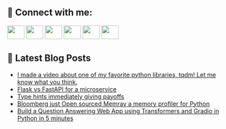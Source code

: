 ## 🔎 Connect with me:
[<img height="32" width="40" src="https://cdn.jsdelivr.net/npm/simple-icons@v5/icons/telegram.svg" />](https://t.me/bullbesh)
[<img height="32" width="40" src="https://cdn.jsdelivr.net/npm/simple-icons@v5/icons/vk.svg" />](https://vk.com/bullbesh)
[<img height="32" width="40" src="https://cdn.jsdelivr.net/npm/simple-icons@v5/icons/twitter.svg" />](https://twitter.com/bullbesh1)
[<img height="32" width="40" src="https://cdn.jsdelivr.net/npm/simple-icons@v5/icons/instagram.svg" />](https://www.instagram.com/bullbesh)
[<img height="32" width="40" src="https://cdn.jsdelivr.net/npm/simple-icons@v5/icons/reddit.svg" />](https://www.reddit.com/user/bullbesh)
[<img height="32" width="40" src="https://cdn.jsdelivr.net/npm/simple-icons@v5/icons/youtube.svg" />](https://www.youtube.com/channel/UCtfjRs6uzgq5mfm8S06WTcg)

## 📕 Latest Blog Posts
<!-- BLOG-POST-LIST:START -->
- [I made a video about one of my favorite python libraries, tqdm! Let me know what you think.](https://www.reddit.com/r/Python/comments/u87iw2/i_made_a_video_about_one_of_my_favorite_python/)
- [Flask vs FastAPI for a microservice](https://www.reddit.com/r/Python/comments/u86ra7/flask_vs_fastapi_for_a_microservice/)
- [Type hints immediately giving payoffs](https://www.reddit.com/r/Python/comments/u86q6j/type_hints_immediately_giving_payoffs/)
- [Bloomberg just Open sourced Memray a memory profiler for Python](https://www.reddit.com/r/Python/comments/u84tjr/bloomberg_just_open_sourced_memray_a_memory/)
- [Build a Question Answering Web App using Transformers and Gradio in Python in 5 minutes](https://www.reddit.com/r/Python/comments/u83abq/build_a_question_answering_web_app_using/)
<!-- BLOG-POST-LIST:END -->
